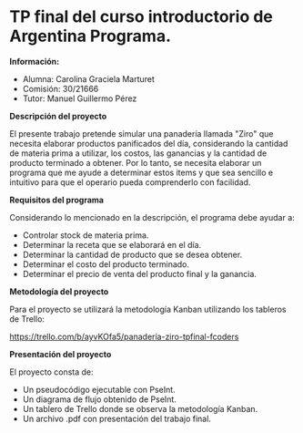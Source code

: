 # TP final del curso introductorio de Argentina Programa.

**Información:**

* Alumna: Carolina Graciela Marturet
* Comisión: 30/21666
* Tutor: Manuel Guillermo Pérez

**Descripción del proyecto** 

El presente trabajo pretende simular una panadería llamada "Ziro" que necesita elaborar productos panificados del día, considerando la cantidad de materia prima a utilizar, los costos, las ganancias y la cantidad de producto terminado a obtener. Por lo tanto, se necesita elaborar un programa que me ayude a determinar estos items y que sea sencillo e intuitivo para que el operario pueda comprenderlo con facilidad.

**Requisitos del programa** 

Considerando lo mencionado en la descripción, el programa debe ayudar a:

* Controlar stock de materia prima.
* Determinar la receta que se elaborará en el día.
* Determinar la cantidad de producto que se desea obtener.
* Determinar el costo del producto terminado.
* Determinar el precio de venta del producto final y la ganancia.

**Metodología del proyecto** 

Para el proyecto se utilizará la metodología Kanban utilizando los tableros de Trello:

https://trello.com/b/ayvKOfa5/panadería-ziro-tpfinal-fcoders

**Presentación del proyecto** 

El proyecto consta de:

* Un pseudocódigo ejecutable con PseInt.
* Un diagrama de flujo obtenido de PseInt.
* Un tablero de Trello donde se observa la metodología Kanban.
* Un archivo .pdf con presentación del trabajo final.
